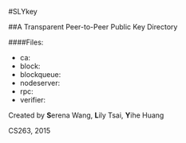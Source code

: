 #SLYkey

##A Transparent Peer-to-Peer Public Key Directory

####Files:
- ca:
- block:
- blockqueue:
- nodeserver:
- rpc:
- verifier:

Created by **S**erena Wang, **L**ily Tsai, **Y**ihe Huang

CS263, 2015
